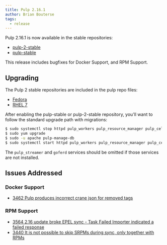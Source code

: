 ```yaml
---
title: Pulp 2.16.1
author: Brian Bouterse
tags:
  - release
---
```


Pulp 2.16.1 is now available in the stable repositories:

* [pulp-2-stable](https://repos.fedorapeople.org/pulp/pulp/stable/2/)
* [pulp-stable](https://repos.fedorapeople.org/pulp/pulp/stable/latest/)

This release includes bugfixes for Docker Support, and RPM Support.

## Upgrading

The Pulp 2 stable repositories are included in the pulp repo files:

- [Fedora](https://repos.fedorapeople.org/repos/pulp/pulp/fedora-pulp.repo)
- [RHEL 7](https://repos.fedorapeople.org/repos/pulp/pulp/rhel-pulp.repo)

After enabling the pulp-stable or pulp-2-stable repository, you'll want to
follow the standard upgrade path with migrations:

```sh
$ sudo systemctl stop httpd pulp_workers pulp_resource_manager pulp_celerybeat pulp_streamer goferd
$ sudo yum upgrade
$ sudo -u apache pulp-manage-db
$ sudo systemctl start httpd pulp_workers pulp_resource_manager pulp_celerybeat pulp_streamer goferd
```

The `pulp_streamer` and `goferd` services should be omitted if those services are not installed.


## Issues Addressed

### Docker Support
- [3462	Pulp produces incorrect crane json for removed tags](https://pulp.plan.io/issues/3462)

### RPM Support
- [3564	2.16 update broke EPEL sync - Task Failed  Importer indicated a failed response](https://pulp.plan.io/issues/3564)
- [3440	It is not possible to skip SRPMs during sync, only together with RPMs](https://pulp.plan.io/issues/3440)

